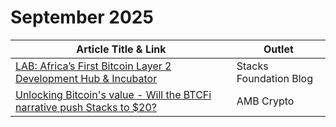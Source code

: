 # September 2025

| Article Title & Link                                                                                                                                                           | Outlet                 |
| ------------------------------------------------------------------------------------------------------------------------------------------------------------------------------ | ---------------------- |
| [LAB: Africa’s First Bitcoin Layer 2 Development Hub & Incubator](https://stacks.org/let-africa-build?ref=stacksblog)                                                          | Stacks Foundation Blog |
| [Unlocking Bitcoin's value - Will the BTCFi narrative push Stacks to $20?](https://eng.ambcrypto.com/unlocking-bitcoins-value-will-the-btcfi-narrative-push-stacks-stx-to-20/) | AMB Crypto             |

